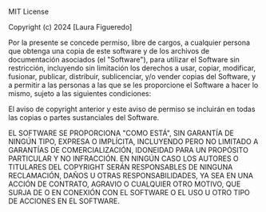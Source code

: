 MIT License

Copyright (c) 2024 [Laura Figueredo]

Por la presente se concede permiso, libre de cargos, a cualquier persona que obtenga una copia
de este software y de los archivos de documentación asociados (el "Software"), para utilizar
el Software sin restricción, incluyendo sin limitación los derechos a usar, copiar, modificar,
fusionar, publicar, distribuir, sublicenciar, y/o vender copias del Software, y a permitir a
las personas a las que se les proporcione el Software a hacer lo mismo, sujeto a las siguientes
condiciones:

El aviso de copyright anterior y este aviso de permiso se incluirán en todas las copias o partes
sustanciales del Software.

EL SOFTWARE SE PROPORCIONA "COMO ESTÁ", SIN GARANTÍA DE NINGÚN TIPO, EXPRESA O IMPLÍCITA,
INCLUYENDO PERO NO LIMITADO A GARANTÍAS DE COMERCIALIZACIÓN, IDONEIDAD PARA UN PROPÓSITO
PARTICULAR Y NO INFRACCIÓN. EN NINGÚN CASO LOS AUTORES O TITULARES DEL COPYRIGHT SERÁN
RESPONSABLES DE NINGUNA RECLAMACIÓN, DAÑOS U OTRAS RESPONSABILIDADES, YA SEA EN UNA ACCIÓN
DE CONTRATO, AGRAVIO O CUALQUIER OTRO MOTIVO, QUE SURJA DE O EN CONEXIÓN CON EL SOFTWARE
O EL USO U OTRO TIPO DE ACCIONES EN EL SOFTWARE. 
